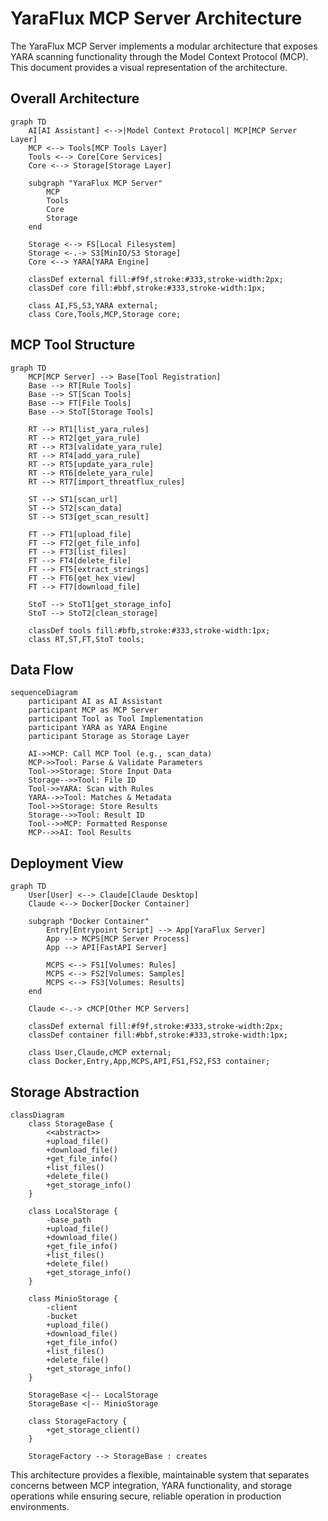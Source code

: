 # YaraFlux MCP Server Architecture

The YaraFlux MCP Server implements a modular architecture that exposes YARA scanning functionality through the Model Context Protocol (MCP). This document provides a visual representation of the architecture.

## Overall Architecture

```mermaid
graph TD
    AI[AI Assistant] <-->|Model Context Protocol| MCP[MCP Server Layer]
    MCP <--> Tools[MCP Tools Layer]
    Tools <--> Core[Core Services]
    Core <--> Storage[Storage Layer]
    
    subgraph "YaraFlux MCP Server"
        MCP
        Tools
        Core
        Storage
    end
    
    Storage <--> FS[Local Filesystem]
    Storage <-.-> S3[MinIO/S3 Storage]
    Core <--> YARA[YARA Engine]
    
    classDef external fill:#f9f,stroke:#333,stroke-width:2px;
    classDef core fill:#bbf,stroke:#333,stroke-width:1px;
    
    class AI,FS,S3,YARA external;
    class Core,Tools,MCP,Storage core;
```

## MCP Tool Structure

```mermaid
graph TD
    MCP[MCP Server] --> Base[Tool Registration]
    Base --> RT[Rule Tools]
    Base --> ST[Scan Tools]
    Base --> FT[File Tools]
    Base --> StoT[Storage Tools]
    
    RT --> RT1[list_yara_rules]
    RT --> RT2[get_yara_rule]
    RT --> RT3[validate_yara_rule]
    RT --> RT4[add_yara_rule]
    RT --> RT5[update_yara_rule]
    RT --> RT6[delete_yara_rule]
    RT --> RT7[import_threatflux_rules]
    
    ST --> ST1[scan_url]
    ST --> ST2[scan_data]
    ST --> ST3[get_scan_result]
    
    FT --> FT1[upload_file]
    FT --> FT2[get_file_info]
    FT --> FT3[list_files]
    FT --> FT4[delete_file]
    FT --> FT5[extract_strings]
    FT --> FT6[get_hex_view]
    FT --> FT7[download_file]
    
    StoT --> StoT1[get_storage_info]
    StoT --> StoT2[clean_storage]
    
    classDef tools fill:#bfb,stroke:#333,stroke-width:1px;
    class RT,ST,FT,StoT tools;
```

## Data Flow

```mermaid
sequenceDiagram
    participant AI as AI Assistant
    participant MCP as MCP Server
    participant Tool as Tool Implementation
    participant YARA as YARA Engine
    participant Storage as Storage Layer

    AI->>MCP: Call MCP Tool (e.g., scan_data)
    MCP->>Tool: Parse & Validate Parameters
    Tool->>Storage: Store Input Data
    Storage-->>Tool: File ID
    Tool->>YARA: Scan with Rules
    YARA-->>Tool: Matches & Metadata
    Tool->>Storage: Store Results
    Storage-->>Tool: Result ID
    Tool-->>MCP: Formatted Response
    MCP-->>AI: Tool Results
```

## Deployment View

```mermaid
graph TD
    User[User] <--> Claude[Claude Desktop]
    Claude <--> Docker[Docker Container]
    
    subgraph "Docker Container"
        Entry[Entrypoint Script] --> App[YaraFlux Server]
        App --> MCPS[MCP Server Process]
        App --> API[FastAPI Server]
        
        MCPS <--> FS1[Volumes: Rules]
        MCPS <--> FS2[Volumes: Samples]
        MCPS <--> FS3[Volumes: Results]
    end
    
    Claude <-.-> cMCP[Other MCP Servers]
    
    classDef external fill:#f9f,stroke:#333,stroke-width:2px;
    classDef container fill:#bbf,stroke:#333,stroke-width:1px;
    
    class User,Claude,cMCP external;
    class Docker,Entry,App,MCPS,API,FS1,FS2,FS3 container;
```

## Storage Abstraction

```mermaid
classDiagram
    class StorageBase {
        <<abstract>>
        +upload_file()
        +download_file()
        +get_file_info()
        +list_files()
        +delete_file()
        +get_storage_info()
    }
    
    class LocalStorage {
        -base_path
        +upload_file()
        +download_file()
        +get_file_info()
        +list_files()
        +delete_file()
        +get_storage_info()
    }
    
    class MinioStorage {
        -client
        -bucket
        +upload_file()
        +download_file()
        +get_file_info()
        +list_files()
        +delete_file()
        +get_storage_info()
    }
    
    StorageBase <|-- LocalStorage
    StorageBase <|-- MinioStorage
    
    class StorageFactory {
        +get_storage_client()
    }
    
    StorageFactory --> StorageBase : creates
```

This architecture provides a flexible, maintainable system that separates concerns between MCP integration, YARA functionality, and storage operations while ensuring secure, reliable operation in production environments.
